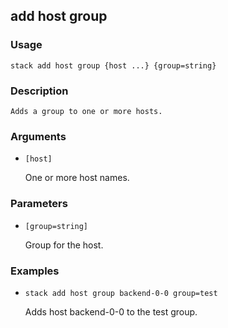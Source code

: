 ## add host group

### Usage

`stack add host group {host ...} {group=string}`

### Description


	Adds a group to one or more hosts.

	

### Arguments

* `[host]`

   One or more host names.


### Parameters
* `[group=string]`

   Group for the host.

### Examples

* `stack add host group backend-0-0 group=test`

   Adds host backend-0-0 to the test group.



